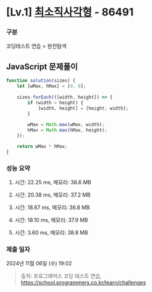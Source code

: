 # [Lv.1] [최소직사각형](https://school.programmers.co.kr/learn/courses/30/lessons/86491?language=javascript) - 86491 

### 구분

코딩테스트 연습 > 완전탐색

## JavaScript 문제풀이

```js
function solution(sizes) {
    let [wMax, hMax] = [0, 0];
    
    sizes.forEach(([width, height]) => {
        if (width > height) {
            [width, height] = [height, width];
        }
        
        wMax = Math.max(wMax, width);
        hMax = Math.max(hMax, height);
    });

    return wMax * hMax;
}
```

### 성능 요약

1. 시간: 22.25 ms, 메모리: 38.6 MB

2. 시간: 20.38 ms, 메모리: 37.2 MB
3. 시간: 18.67 ms, 메모리: 36.8 MB
4. 시간: 18.10 ms, 메모리: 37.9 MB
5. 시간: 3.60 ms, 메모리: 38.8 MB

### 제출 일자

2024년 11월 06일 (수) 19:02

> 출처: 프로그래머스 코딩 테스트 연습, https://school.programmers.co.kr/learn/challenges